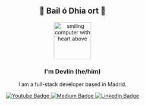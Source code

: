 <!--
**devlinmorrow/devlinmorrow** is a ✨ _special_ ✨ repository because its `README.md` (this file) appears on your GitHub profile.

Here are some ideas to get you started:

- 🔭 I’m currently working on ...
- 🌱 I’m currently learning ...
- 🤔 I’m looking for help with ...
- 💬 Ask me about ...
- 📫 How to reach me: ...
- 😄 Pronouns: ...
- ⚡ Fun fact: ...
-->

<h2 align="center">👋 Bail ó Dhia ort 👋 </h2>
<div id="header" align="center">
    <img src="https://media.giphy.com/media/cpAGF6uxLw93uuQNNJ/giphy.gif" width="100"
         alt="smiling computer with heart above"/>
</div>
<h3 align="center">I'm Devlin (he/him)</h3>
<p align="center">I am a full-stack developer based in Madrid.</p>
<div id="badges" align="center">
    <a href="https://www.youtube.com/watch?v=F9EgdJNnAeA&t=1s&ab_channel=8thLight%2CInc.">
        <img src="https://img.shields.io/badge/YouTube-red?style=for-the-badge&logo=youtube&logoColor=white"
             alt="Youtube Badge"/>
    </a>
    <a href="https://www.youtube.com/watch?v=F9EgdJNnAeA&t=1s&ab_channel=8thLight%2CInc.">
        <img src="https://img.shields.io/badge/Medium-lightgrey?style=for-the-badge&logo=medium&logoColor=white"
             alt="Medium Badge"/>
    </a>
    <a href="https://www.linkedin.com/in/devlin-glasman-0a353b5a/">
        <img src="https://img.shields.io/badge/LinkedIn-blue?style=for-the-badge&logo=linkedin&logoColor=white"
             alt="LinkedIn Badge"/>
    </a>
</div>


